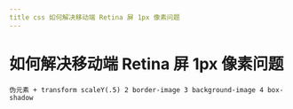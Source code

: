 ```yaml
---
title css 如何解决移动端 Retina 屏 1px 像素问题
---
```


# 如何解决移动端 Retina 屏 1px 像素问题

```
伪元素 + transform scaleY(.5) 2 border-image 3 background-image 4 box-shadow
```